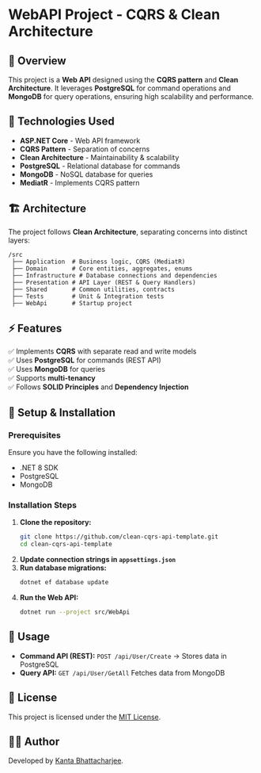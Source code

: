 # WebAPI Project - CQRS & Clean Architecture

## 📌 Overview

This project is a **Web API** designed using the **CQRS pattern** and **Clean Architecture**. It leverages **PostgreSQL** for command operations and **MongoDB** for query operations, ensuring high scalability and performance.

## 🚀 Technologies Used

- **ASP.NET Core** - Web API framework
- **CQRS Pattern** - Separation of concerns
- **Clean Architecture** - Maintainability & scalability
- **PostgreSQL** - Relational database for commands
- **MongoDB** - NoSQL database for queries
- **MediatR** - Implements CQRS pattern

## 🏗️ Architecture

The project follows **Clean Architecture**, separating concerns into distinct layers:

```
/src
 ├── Application  # Business logic, CQRS (MediatR)
 ├── Domain       # Core entities, aggregates, enums
 ├── Infrastructure # Database connections and dependencies
 ├── Presentation # API Layer (REST & Query Handlers)
 ├── Shared       # Common utilities, contracts
 ├── Tests        # Unit & Integration tests
 ├── WebApi       # Startup project
```

## ⚡ Features

✅ Implements **CQRS** with separate read and write models\
✅ Uses **PostgreSQL** for commands (REST API)\
✅ Uses **MongoDB** for queries\
✅ Supports **multi-tenancy**\
✅ Follows **SOLID Principles** and **Dependency Injection**

## 🔧 Setup & Installation

### Prerequisites

Ensure you have the following installed:

- .NET 8 SDK
- PostgreSQL
- MongoDB

### Installation Steps

1. **Clone the repository:**
   ```sh
   git clone https://github.com/clean-cqrs-api-template.git
   cd clean-cqrs-api-template
   ```
2. **Update connection strings in `appsettings.json`**
3. **Run database migrations:**
   ```sh
   dotnet ef database update
   ```
4. **Run the Web API:**
   ```sh
   dotnet run --project src/WebApi
   ```

## 🎯 Usage

- **Command API (REST):** `POST /api/User/Create` → Stores data in PostgreSQL
- **Query API:** `GET /api/User/GetAll` Fetches data from MongoDB

## 📜 License

This project is licensed under the [MIT License](LICENSE).

## 👨‍💻 Author

Developed by [Kanta Bhattacharjee](https://www.linkedin.com/in/bhattacharjee-kanta/). 


